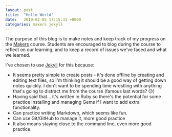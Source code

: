 ```yaml
---
layout: post
title:  "Hello World"
date:   2019-02-05 17:15:31 +0000
categories: makers jekyll
---
```

The purpose of this blog is to make notes and keep track of my progress on the [Makers][makers] course. Students are encouraged to blog during the course to reflect on our learning, and to keep a record of issues we've faced and what we learned.

I've chosen to use [Jekyll][jekyll-homepage] for this because:
- It seems pretty simple to create posts - it's done offline by creating and editing text files, so I'm thinking it should be a good way of getting down notes quickly. I don't want to be spending time wrestling with anything that's going to distract me from the course (famous last words? 😕)
- Having said that... it's written in Ruby so there's the potential for some practice installing and managing Gems if I want to add extra functionality.
- Can practice writing Markdown, which seems like fun.
- Can use Git/GitHub to manage it, more good practice
- It also means staying close to the command line, even more good practice.

[makers]: https://makers.tech/
[jekyll-homepage]: https://jekyllrb.com/
